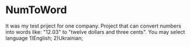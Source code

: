 # NumToWord
It was my test priject for one company.
Project that can convert numbers into words like: "12.03" to "twelve dollars and three cents". You may select language 1)English; 2)Ukrainian;
